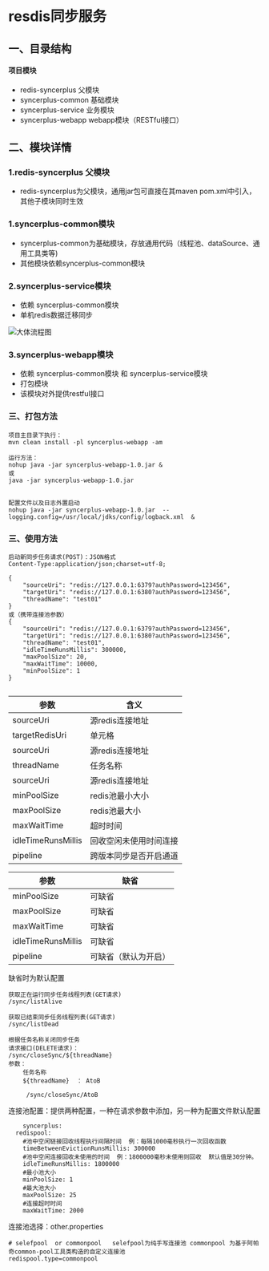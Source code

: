 # resdis同步服务
## 一、目录结构
#### 项目模块
* redis-syncerplus   父模块
* syncerplus-common  基础模块
* syncerplus-service 业务模块
* syncerplus-webapp  webapp模块（RESTful接口）


## 二、模块详情

### 1.redis-syncerplus 父模块
 - redis-syncerplus为父模块，通用jar包可直接在其maven pom.xml中引入，其他子模块同时生效

### 1.syncerplus-common模块
 - syncerplus-common为基础模块，存放通用代码（线程池、dataSource、通用工具类等)
 - 其他模块依赖syncerplus-common模块
 
 
### 2.syncerplus-service模块
 - 依赖 syncerplus-common模块
 - 单机redis数据迁移同步

![大体流程图](http://git.jd.com/csddevelop/redissyncer-service/raw/master/doc/img/01.png)




### 3.syncerplus-webapp模块
 -  依赖 syncerplus-common模块 和 syncerplus-service模块
 -  打包模块
 -  该模块对外提供restful接口
 





### 三、打包方法
    项目主目录下执行：
    mvn clean install -pl syncerplus-webapp -am
    
    运行方法：
    nohup java -jar syncerplus-webapp-1.0.jar &
    或
    java -jar syncerplus-webapp-1.0.jar


    配置文件以及日志外置启动
    nohup java -jar syncerplus-webapp-1.0.jar  --logging.config=/usr/local/jdks/config/logback.xml  &

### 三、使用方法


    
    
    启动新同步任务请求(POST)：JSON格式 
    Content-Type:application/json;charset=utf-8;

    {
        "sourceUri": "redis://127.0.0.1:6379?authPassword=123456",
    	"targetUri": "redis://127.0.0.1:6380?authPassword=123456",
    	"threadName": "test01"
    }
    或（携带连接池参数）
    {
        "sourceUri": "redis://127.0.0.1:6379?authPassword=123456",
    	"targetUri": "redis://127.0.0.1:6380?authPassword=123456",
    	"threadName": "test01",
    	"idleTimeRunsMillis": 300000,
    	"maxPoolSize": 20,
    	"maxWaitTime": 10000,
    	"minPoolSize": 1
    }
    

        
## 
|  参数   | 含义  |     
|  ----  | ----  |
| sourceUri  | 源redis连接地址 |
| targetRedisUri  | 单元格 |
| sourceUri  | 源redis连接地址 |
| threadName  | 任务名称 |
| sourceUri  | 源redis连接地址 |
| minPoolSize  | redis池最小大小 |
| maxPoolSize  | redis池最大小 |
| maxWaitTime  | 超时时间 |
| idleTimeRunsMillis  | 回收空闲未使用时间连接 |
 | pipeline  | 跨版本同步是否开启通道 |

|  参数   | 缺省  |     
|  ----  | ----  |
| minPoolSize  | 可缺省 |
| maxPoolSize  | 可缺省 |
| maxWaitTime  | 可缺省 |
| idleTimeRunsMillis  | 可缺省 |
| pipeline  | 可缺省（默认为开启） |

缺省时为默认配置


    
    获取正在运行同步任务线程列表(GET请求)
    /sync/listAlive
    
    获取已结束同步任务线程列表(GET请求)
    /sync/listDead
    
    根据任务名称关闭同步任务
    请求接口(DELETE请求)：
    /sync/closeSync/${threadName}
    参数：
        任务名称
        ${threadName}  ： AtoB
        
         /sync/closeSync/AtoB
         
         

连接池配置：提供两种配置，一种在请求参数中添加，另一种为配置文件默认配置

        syncerplus:
      redispool:
        #池中空闲链接回收线程执行间隔时间  例：每隔1000毫秒执行一次回收函数
        timeBetweenEvictionRunsMillis: 300000
        #池中空闲连接回收未使用的时间  例：1800000毫秒未使用则回收  默认值是30分钟。
        idleTimeRunsMillis: 1800000
        #最小池大小
        minPoolSize: 1
        #最大池大小
        maxPoolSize: 25
        #连接超时时间
        maxWaitTime: 2000


连接池选择：other.properties

    # selefpool  or commonpool   selefpool为纯手写连接池 commonpool 为基于阿帕奇common-pool工具类构造的自定义连接池
    redispool.type=commonpool
    